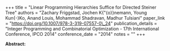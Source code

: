 +++
title = "Linear Programming Hierarchies Suffice for Directed Steiner Tree"
authors = "Zachary Friggstad, Jochen K{\"{o}}nemann, Young Kun{-}Ko, Anand Louis, Mohammad Shadravan, Madhur Tulsiani"
paper_link = "https://doi.org/10.1007/978-3-319-07557-0\_24"
publication_details = "Integer Programming and Combinatorial Optimization - 17th International Conference,  IPCO 2014"
conference_date = "2014"
notes = ""
+++

<b>Abstract:</b>
